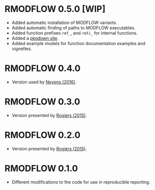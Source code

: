 # RMODFLOW 0.5.0 [WIP]

* Added automatic installation of MODFLOW variants.
* Added automatic finding of paths to MODFLOW executables.
* Added function prefixes `rmf_`, and `rmfi_` for internal functions.
* Added a [pkgdown site](https://rogiersbart.github.io/RMODFLOW/).
* Added example models for function documentation examples and vignettes.

# RMODFLOW 0.4.0

* Version used by [Neyens (2016)](https://rogiersbart.github.io/science-output.html#13416953).

# RMODFLOW 0.3.0

* Version presented by [Rogiers (2015)](https://rogiersbart.github.io/science-output.html#26516586).

# RMODFLOW 0.2.0

* Version presented by [Rogiers (2015)](https://rogiersbart.github.io/science-output.html#25516537).

# RMODFLOW 0.1.0

* Different modifications to the code for use in reproducible reporting. 
